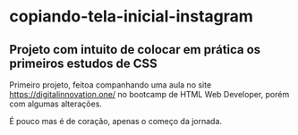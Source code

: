 # copiando-tela-inicial-instagram

## Projeto com intuito de colocar em prática os primeiros estudos de CSS

Primeiro projeto, feitoa companhando uma aula no site https://digitalinnovation.one/ no bootcamp de HTML Web Developer, porém com algumas alterações.

É pouco mas é de coração, apenas o começo da jornada.
